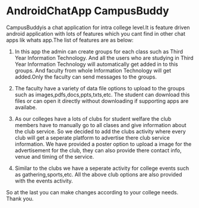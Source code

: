 # AndroidChatApp CampusBuddy

CampusBuddyis a chat application for intra college level.It is feature driven android application with lots of features which you cant find in other chat apps lik whats app.The list of features are as below:

1.  In this app the admin can create groups for each class such as Third Year Information Technology. And all the users who are studying in Third Year Information Technology will automatically get added in to this groups. And faculty from whole Information Technology will get added.Only the faculty can send messages to the groups.

2.  The faculty have a variety of data file options to upload to the groups such as images,pdfs,docs,ppts,txts,etc. The student can download this files or can open it directly without downloading if supporting apps are availabe.

3.  As our colleges have a lots of clubs for student welfare the club members have to manually go to all clases and give information about the club service. So we decided to add the clubs activity where every club will get a seperate platform to advertise there club service information. We have provided a poster option to upload a image for the advertisement for the club, they can also provide there contact info, venue and timing of the service.

4.  Similar to the clubs we have a seperate activity for college events such as gathering,sports,etc. All the above club options are also provided with the events activity.

So at the last you can make changes according to your college needs.
Thank you.
